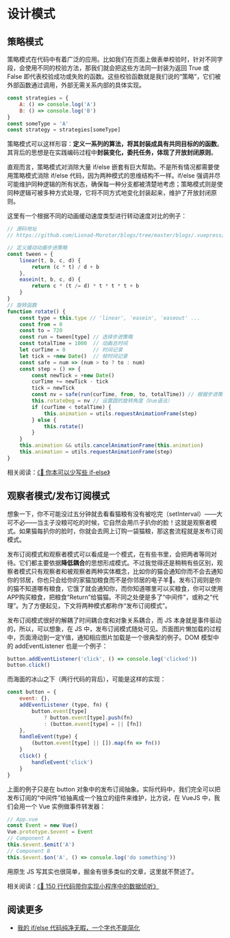 # 设计模式

## 策略模式

策略模式在代码中有着广泛的应用。比如我们在页面上做表单校验时，针对不同字段，会使用不同的校验方法，那我们就会把这些方法同一封装为返回 True 或 False 即代表校验成功或失败的函数。这些校验函数就是我们说的“策略”，它们被外部函数通过调用，外部无需关系内部的具体实现。

```js
const strategies = {
    A: () => console.log('A')
    B: () => console.log('B')
}
const someType = 'A'
const strategy = strategies[someType]
```

策略模式可以这样形容：**定义一系列的算法，将其封装成具有共同目标的的函数**。其背后的思想是在实践编码过程中**封装变化，委托任务，体现了开放封闭原则**。

直观而言，策略模式对消除大量 if/else 嵌套有巨大帮助。不是所有情况都需要使用策略模式消除 if/else 代码，因为两种模式的思维结构不一样。if/else 强调并尽可能维护同种逻辑的所有状态，确保每一种分支都被清楚地考虑；策略模式则是使同种逻辑可被多种方式处理，它将不同方式地变化封装起来，维护了开放封闭原则。

这里有一个根据不同的动画缓动速度类型进行转动速度对比的例子：

<Article-G200708-Animation />

```js
// 源码地址
// https://github.com/Lionad-Morotar/blogs/tree/master/blogs/.vuepress/components/Article/G200708/Animation.vue

// 定义缓动动画步进策略
const tween = {
    linear(t, b, c, d) {
        return (c * t) / d + b  
    },
    easein(t, b, c, d) {
        return c * (t /= d) * t * t * t + b
    }
}
// 旋转函数
function rotate() {
    const type = this.type // 'linear', 'easein', 'easeout' ...
    const from = 0
    const to = 720
    const run = tween[type] // 选择步进策略
    const totalTime = 1000  // 动画总时间
    let curTime = 0         // 时间记录
    let tick = +new Date()  // 帧时间记录
    const safe = num => (num > to ? to : num)
    const step = () => {
        const newTick = +new Date()
        curTime += newTick - tick
        tick = newTick
        const nv = safe(run(curTime, from, to, totalTime)) // 根据步进策略计算当前时间预计的旋转角度
        this.rotateDeg = nv // 设置圆的旋转角度（Vue语法）
        if (curTime < totalTime) {
            this.animation = utils.requestAnimationFrame(step)
        } else {
            this.rotate()
        }
    }
    this.animation && utils.cancelAnimationFrame(this.animation)
    this.animation = utils.requestAnimationFrame(step)
}
```

相关阅读：[《📝 你本可以少写些 if-else》](/articles/%E4%BD%A0%E6%9C%AC%E5%8F%AF%E4%BB%A5%E5%B0%91%E5%86%99%E4%BA%9Bif-else.html)

## 观察者模式/发布订阅模式

想象一下，你不可能没过五分钟就去看看猫粮有没有被吃完（setInterval）——大可不必——当主子没粮可吃的时候，它自然会用爪子扒你的脸！这就是观察者模式。如果猫每扒你的脸时，你就会去网上订购一袋猫粮，那这套流程就是发布订阅模式。

发布订阅模式和观察者模式可以看成是一个模式，在有些书里，会把两者等同对待。它们都主要依据**降低耦合**的思想形成模式。不过我觉得还是稍稍有些区别，观察者模式只有观察者和被观察者两种实体概念，比如你的猫会通知你而不会去通知你的邻居，你也只会给你的家猫加粮食而不是你邻居的电子羊🐏。发布订阅则是你的猫不知道哪有粮食，它饿了就会通知你，而你知道哪里可以买粮食，你可以使用APP购买粮食，把粮食“Return”给猫猫。不同之处便是多了“中间件”，或称之“代理”。为了方便起见，下文将两种模式都称作“发布订阅模式”。

发布订阅模式很好的解耦了时间耦合度和对象关系耦合，而 JS 本身就是事件驱动的，所以，可以想象，在 JS 中，发布订阅模式随处可见。页面图片懒加载的过程中，页面滑动到一定Y值，通知相应图片加载是一个很典型的例子。DOM 模型中的 addEventListener 也是一个例子：

```js
button.addEventListener('click', () => console.log('clicked'))
button.click()
```

而海面的冰山之下（两行代码的背后），可能是这样的实现：

```js
const button = {
    event: {},
    addEventListener (type, fn) {
        button.event[type]
            ? button.event[type].push(fn)
            : (button.event[type] = || [fn])
    },
    handleEvent(type) {
        (button.event[type] || []).map(fn => fn())
    }
    click() {
        handleEvent('click')
    }
}
```

上面的例子只是在 button 对象中的发布订阅抽象。实际代码中，我们完全可以把发布订阅的“中间件”给抽离成一个独立的组件来维护，比方说，在 VueJS 中，我们会用一个 Vue 实例做事件转发器：

```js
// App.vue
const Event = new Vue()
Vue.prototype.$event = Event
// Component A
this.$event.$emit('A')
// Component B
this.$event.$on('A', () => console.log('do something'))
```

用原生 JS 写其实也很简单，掘金有很多类似的文章，这里就不赘述了。

相关阅读：[《🚀 150 行代码带你实现小程序中的数据侦听》](/articles/150%E8%A1%8C%E4%BB%A3%E7%A0%81%E5%B8%A6%E4%BD%A0%E5%AE%9E%E7%8E%B0%E5%B0%8F%E7%A8%8B%E5%BA%8F%E4%B8%AD%E7%9A%84%E6%95%B0%E6%8D%AE%E4%BE%A6%E5%90%AC.html)

## 阅读更多

* [我的 if/else 代码纯净无暇，一个字也不能简化](https://www.sohu.com/a/285163368_129720)